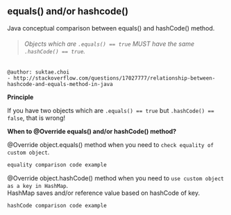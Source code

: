 ## equals() and/or hashcode()
Java conceptual comparison between equals() and hashCode() method.

>###### Objects which are `.equals() == true` MUST have the same `.hashCode() == true`.

```
@author: suktae.choi
- http://stackoverflow.com/questions/17027777/relationship-between-hashcode-and-equals-method-in-java
```

**Principle**

If you have two objects which are `.equals() == true` but `.hashCode() == false`, that is wrong!

**When to @Override equals() and/or hashCode() method?**

@Override object.equals() method when you need to `check equality of custom object`.

```java
equality comparison code example
```

@Override object.hashCode() method when you need to `use custom object as a key in HashMap`.<br>
HashMap saves and/or reference value based on hashCode of key.

```java
hashCode comparison code example
```
